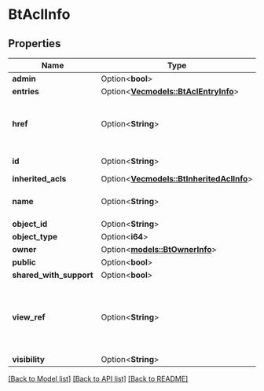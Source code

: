 # BtAclInfo

## Properties

Name | Type | Description | Notes
------------ | ------------- | ------------- | -------------
**admin** | Option<**bool**> |  | [optional]
**entries** | Option<[**Vec<models::BtAclEntryInfo>**](BTAclEntryInfo.md)> |  | [optional]
**href** | Option<**String**> | URI to fetch complete information of the resource. | [optional]
**id** | Option<**String**> | Id of the resource. | [optional]
**inherited_acls** | Option<[**Vec<models::BtInheritedAclInfo>**](BTInheritedAclInfo.md)> |  | [optional]
**name** | Option<**String**> | Name of the resource. | [optional]
**object_id** | Option<**String**> |  | [optional]
**object_type** | Option<**i64**> |  | [optional]
**owner** | Option<[**models::BtOwnerInfo**](BTOwnerInfo.md)> |  | [optional]
**public** | Option<**bool**> |  | [optional]
**shared_with_support** | Option<**bool**> |  | [optional]
**view_ref** | Option<**String**> | URI to visualize the resource in a webclient if applicable. | [optional]
**visibility** | Option<**String**> |  | [optional]

[[Back to Model list]](../README.md#documentation-for-models) [[Back to API list]](../README.md#documentation-for-api-endpoints) [[Back to README]](../README.md)


